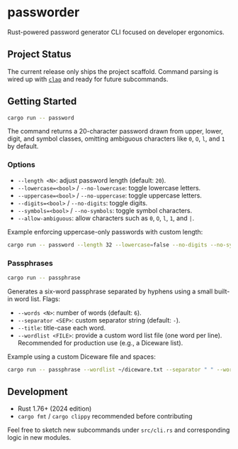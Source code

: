# passworder

Rust-powered password generator CLI focused on developer ergonomics.

## Project Status

The current release only ships the project scaffold. Command parsing is wired up with [`clap`](https://github.com/clap-rs/clap) and ready for future subcommands.

## Getting Started

```bash
cargo run -- password
```

The command returns a 20-character password drawn from upper, lower, digit, and symbol classes, omitting ambiguous characters like `0`, `O`, `l`, and `1` by default.

### Options

- `--length <N>`: adjust password length (default: `20`).
- `--lowercase=<bool>` / `--no-lowercase`: toggle lowercase letters.
- `--uppercase=<bool>` / `--no-uppercase`: toggle uppercase letters.
- `--digits=<bool>` / `--no-digits`: toggle digits.
- `--symbols=<bool>` / `--no-symbols`: toggle symbol characters.
- `--allow-ambiguous`: allow characters such as `0`, `O`, `l`, `1`, and `|`.

Example enforcing uppercase-only passwords with custom length:

```bash
cargo run -- password --length 32 --lowercase=false --no-digits --no-symbols
```

### Passphrases

```bash
cargo run -- passphrase
```

Generates a six-word passphrase separated by hyphens using a small built-in word list. Flags:

- `--words <N>`: number of words (default: `6`).
- `--separator <SEP>`: custom separator string (default: `-`).
- `--title`: title-case each word.
- `--wordlist <FILE>`: provide a custom word list file (one word per line). Recommended for production use (e.g., a Diceware list).

Example using a custom Diceware file and spaces:

```bash
cargo run -- passphrase --wordlist ~/diceware.txt --separator " " --words 8 --title
```

## Development

- Rust 1.76+ (2024 edition)
- `cargo fmt` / `cargo clippy` recommended before contributing

Feel free to sketch new subcommands under `src/cli.rs` and corresponding logic in new modules.
